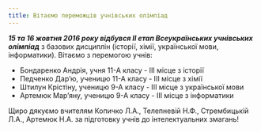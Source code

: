 ```yaml
---
title: Вітаємо переможців учнівських олімпіад
---
```


**_15 та 16 жовтня 2016 року відбувся ІІ етап Всеукраїнських учнівських олімпіад_** з базових дисциплін (історії, хімії, української мови, інформатики). Вітаємо з перемогою учнів:

- Бондаренко Андрія, учня 11-А класу - ІІІ місце з історії
- Педченко Дар’ю, ученицю 11-А класу - ІІІ місце з хімії
- Штилун Крістіну, ученицю 9-А класу - ІІІ місце з української мови
- Артемюк Мар’яну, ученицю 9-А класу - ІІІ місце з інформатики

Щиро дякуємо вчителям Копичко Л.А., Телепневій Н.Ф., Стрембицькій Л.А., Артемюк Н.А. за підготовку учнів до інтелектуальних змагань!

